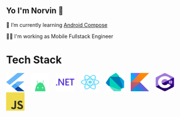 ## Yo I'm Norvin 👋

🌱 I’m currently learning [Android Compose](https://developer.android.com/develop/ui/compose)

👨‍💻 I'm working as Mobile Fullstack Engineer

# Tech Stack
<div>
  <a href="https://flutter.dev/"><img src="/assets/flutter.svg" title="Flutter" alt="Flutter" height=50 width=50 /></a>&emsp;
  <a href="https://developer.android.com/"><img src="/assets/android.svg" title="Android" alt="Android" height=50 width=50 /></a>&emsp;
  <a href="https://dotnet.microsoft.com/en-us/"><img src="/assets/dotnet.svg" title=".NET" alt=".NET" height=50 width=50 /></a>&emsp;
  <a href="https://react.dev/"><img src="/assets/react.svg" title="ReactJS" alt="ReactJS" height=50 width=50 /></a>&emsp;
  <a href="https://dart.dev/"><img src="/assets/dart.svg" title="Dart" alt="Dart" height=50 width=50 /></a>&emsp;
  <a href="https://kotlinlang.org/"><img src="/assets/kotlin.svg" title="Kotlin" alt="Kotlin" height=50 width=50 /></a>&emsp;
  <a href="https://learn.microsoft.com/en-us/dotnet/csharp/"><img src="/assets/c-sharp.svg" title="C#" alt="C#" height=50 width=50 /></a>&emsp;
  <a href=""><img src="/assets/javascript.svg"  title="JavaScript" alt="JavaScript" height=50 width=50 /></a>&emsp;
</div>
